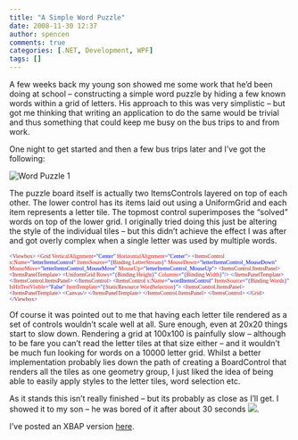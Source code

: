```yaml
---
title: "A Simple Word Puzzle"
date: 2008-11-30 12:37
author: spencen
comments: true
categories: [.NET, Development, WPF]
tags: []
---
```


A few weeks back my young son showed me some work that he’d been doing at school – constructing a simple word puzzle by hiding a few known words within a grid of letters. His approach to this was very simplistic – but got me thinking that writing an application to do the same would be trivial and thus something that could keep me busy on the bus trips to and from work.
  

One night to get started and then a few bus trips later and I’ve got the following:
  

![Word Puzzle 1](/images/Word%20Puzzle%201_1.png "Word Puzzle 1") 
  

The puzzle board itself is actually two ItemsControls layered on top of each other. The lower control has its items laid out using a UniformGrid and each item represents a letter tile. The topmost control superimposes the “solved” words on top of the lower grid. I originally tried doing this just be altering the style of the individual tiles – but this didn’t achieve the effect I was after and got overly complex when a single letter was used by multiple words.
  

<font size="1"><font face="Verdana"><span style="color: rgb(163,21,21)">       </span><span style="color: rgb(0,0,255)">&lt;</span><span style="color: rgb(163,21,21)">Viewbox</span></font></font><font size="1"><font face="Verdana"><span style="color: rgb(0,0,255)">&gt;
</span><span style="color: rgb(163,21,21)">            </span><span style="color: rgb(0,0,255)">&lt;</span><span style="color: rgb(163,21,21)">Grid</span><span style="color: rgb(255,0,0)"> VerticalAlignment</span><span style="color: rgb(0,0,255)">=&quot;Center&quot;</span><span style="color: rgb(255,0,0)"> HorizontalAlignment</span></font></font><font size="1"><font face="Verdana"><span style="color: rgb(0,0,255)">=&quot;Center&quot;&gt;
</span><span style="color: rgb(163,21,21)">                </span><span style="color: rgb(0,0,255)">&lt;</span><span style="color: rgb(163,21,21)">ItemsControl</span><span style="color: rgb(255,0,0)"> x</span><span style="color: rgb(0,0,255)">:</span><span style="color: rgb(255,0,0)">Name</span><span style="color: rgb(0,0,255)">=&quot;letterItemsControl&quot;</span>
<span style="color: rgb(255,0,0)"> ItemsSource</span><span style="color: rgb(0,0,255)">=&quot;{</span><span style="color: rgb(163,21,21)">Binding</span><span style="color: rgb(255,0,0)"> LetterStream</span><span style="color: rgb(0,0,255)">}&quot;</span>
<span style="color: rgb(255,0,0)"> MouseDown</span></font></font><font size="1"><font face="Verdana"><span style="color: rgb(0,0,255)">=&quot;letterItemsControl_MouseDown&quot;
</span>                             <span style="color: rgb(255,0,0)"> MouseMove</span></font></font><font size="1"><font face="Verdana"><span style="color: rgb(0,0,255)">=&quot;letterItemsControl_MouseMove&quot;
</span>                             <span style="color: rgb(255,0,0)"> MouseUp</span></font></font><font size="1"><font face="Verdana"><span style="color: rgb(0,0,255)">=&quot;letterItemsControl_MouseUp&quot;&gt;
</span><span style="color: rgb(163,21,21)">                    </span><span style="color: rgb(0,0,255)">&lt;</span><span style="color: rgb(163,21,21)">ItemsControl.ItemsPanel</span></font></font><font size="1"><font face="Verdana"><span style="color: rgb(0,0,255)">&gt;
</span><span style="color: rgb(163,21,21)">                        </span><span style="color: rgb(0,0,255)">&lt;</span><span style="color: rgb(163,21,21)">ItemsPanelTemplate</span></font></font><font size="1"><font face="Verdana"><span style="color: rgb(0,0,255)">&gt;
</span><span style="color: rgb(163,21,21)">                            </span><span style="color: rgb(0,0,255)">&lt;</span><span style="color: rgb(163,21,21)">UniformGrid</span><span style="color: rgb(255,0,0)"> Rows</span><span style="color: rgb(0,0,255)">=&quot;{</span><span style="color: rgb(163,21,21)">Binding</span><span style="color: rgb(255,0,0)"> Height</span><span style="color: rgb(0,0,255)">}&quot;</span><span style="color: rgb(255,0,0)"> Columns</span><span style="color: rgb(0,0,255)">=&quot;{</span><span style="color: rgb(163,21,21)">Binding</span><span style="color: rgb(255,0,0)"> Width</span></font></font><font size="1"><font face="Verdana"><span style="color: rgb(0,0,255)">}&quot;/&gt;
</span><span style="color: rgb(163,21,21)">                        </span><span style="color: rgb(0,0,255)">&lt;/</span><span style="color: rgb(163,21,21)">ItemsPanelTemplate</span></font></font><font size="1"><font face="Verdana"><span style="color: rgb(0,0,255)">&gt;
</span><span style="color: rgb(163,21,21)">                    </span><span style="color: rgb(0,0,255)">&lt;/</span><span style="color: rgb(163,21,21)">ItemsControl.ItemsPanel</span></font></font><font size="1"><font face="Verdana"><span style="color: rgb(0,0,255)">&gt;
</span><span style="color: rgb(163,21,21)">                </span><span style="color: rgb(0,0,255)">&lt;/</span><span style="color: rgb(163,21,21)">ItemsControl</span></font></font><font size="1"><font face="Verdana"><span style="color: rgb(0,0,255)">&gt;
</span><span style="color: rgb(163,21,21)">                </span><span style="color: rgb(0,0,255)">&lt;</span><span style="color: rgb(163,21,21)">ItemsControl</span><span style="color: rgb(255,0,0)"> x</span><span style="color: rgb(0,0,255)">:</span><span style="color: rgb(255,0,0)">Name</span><span style="color: rgb(0,0,255)">=&quot;wordItemsControl&quot;</span><span style="color: rgb(255,0,0)"> ItemsSource</span><span style="color: rgb(0,0,255)">=&quot;{</span><span style="color: rgb(163,21,21)">Binding</span><span style="color: rgb(255,0,0)"> Words</span><span style="color: rgb(0,0,255)">}&quot;</span>
<span style="color: rgb(255,0,0)"> IsHitTestVisible</span></font></font><font size="1"><font face="Verdana"><span style="color: rgb(0,0,255)">=&quot;False&quot;
</span>                             <span style="color: rgb(255,0,0)"> ItemTemplate</span><span style="color: rgb(0,0,255)">=&quot;{</span><span style="color: rgb(163,21,21)">StaticResource</span><span style="color: rgb(255,0,0)"> WordSelection</span></font></font><font size="1"><font face="Verdana"><span style="color: rgb(0,0,255)">}&quot;&gt;
</span><span style="color: rgb(163,21,21)">                    </span><span style="color: rgb(0,0,255)">&lt;</span><span style="color: rgb(163,21,21)">ItemsControl.ItemsPanel</span></font></font><font size="1"><font face="Verdana"><span style="color: rgb(0,0,255)">&gt;
</span><span style="color: rgb(163,21,21)">                        </span><span style="color: rgb(0,0,255)">&lt;</span><span style="color: rgb(163,21,21)">ItemsPanelTemplate</span></font></font><font size="1"><font face="Verdana"><span style="color: rgb(0,0,255)">&gt;
</span><span style="color: rgb(163,21,21)">                            </span><span style="color: rgb(0,0,255)">&lt;</span><span style="color: rgb(163,21,21)">Canvas</span></font></font><font size="1"><font face="Verdana"><span style="color: rgb(0,0,255)">/&gt;
</span><span style="color: rgb(163,21,21)">                        </span><span style="color: rgb(0,0,255)">&lt;/</span><span style="color: rgb(163,21,21)">ItemsPanelTemplate</span></font></font><font size="1"><font face="Verdana"><span style="color: rgb(0,0,255)">&gt;
</span><span style="color: rgb(163,21,21)">                    </span><span style="color: rgb(0,0,255)">&lt;/</span><span style="color: rgb(163,21,21)">ItemsControl.ItemsPanel</span></font></font><font size="1"><font face="Verdana"><span style="color: rgb(0,0,255)">&gt;
</span><span style="color: rgb(163,21,21)">                </span><span style="color: rgb(0,0,255)">&lt;/</span><span style="color: rgb(163,21,21)">ItemsControl</span></font></font><font size="1"><font face="Verdana"><span style="color: rgb(0,0,255)">&gt;
</span><span style="color: rgb(163,21,21)">            </span><span style="color: rgb(0,0,255)">&lt;/</span><span style="color: rgb(163,21,21)">Grid</span></font></font><font size="1"><font face="Verdana"><span style="color: rgb(0,0,255)">&gt;
</span><span style="color: rgb(163,21,21)">        </span><span style="color: rgb(0,0,255)">&lt;/</span><span style="color: rgb(163,21,21)">Viewbox</span><span style="color: rgb(0,0,255)">&gt;</span></font></font>

<a href="http://11011.net/software/vspaste"></a>


Of course it was pointed out to me that having each letter tile rendered as a set of controls wouldn’t scale well at all. Sure enough, even at 20x20 things start to slow down. Rendering a grid at 100x100 is painfully slow – although to be fare you can’t read the letter tiles at that size either – and it wouldn’t be much fun looking for words on a 10000 letter grid. Whilst a better implementation probably lies down the path of creating a BoardControl that renders all the tiles as one geometry group, I just liked the idea of being able to easily apply styles to the letter tiles, word selection etc.



As it stands this isn’t really finished – but its probably as close as I’ll get. I showed it to my son – he was bored of it after about 30 seconds ![](http://blog.spencen.com/emoticons/sad.png).



I’ve posted an XBAP version <a href="http://www.spencen.com/Alphabet/AlphabetXBap.xbap" target="_blank">here</a>.


